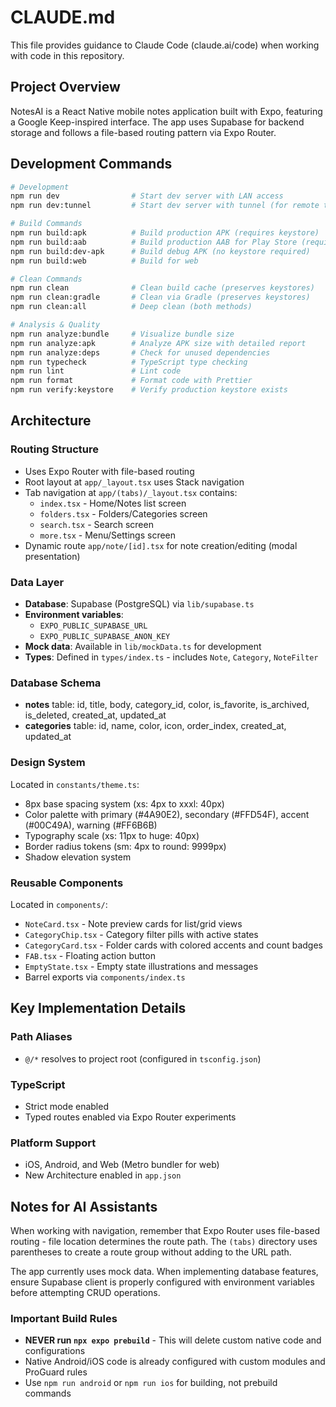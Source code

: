 # CLAUDE.md

This file provides guidance to Claude Code (claude.ai/code) when working with code in this repository.

## Project Overview

NotesAI is a React Native mobile notes application built with Expo, featuring a Google Keep-inspired interface. The app uses Supabase for backend storage and follows a file-based routing pattern via Expo Router.

## Development Commands

```bash
# Development
npm run dev                # Start dev server with LAN access
npm run dev:tunnel         # Start dev server with tunnel (for remote testing)

# Build Commands
npm run build:apk          # Build production APK (requires keystore)
npm run build:aab          # Build production AAB for Play Store (requires keystore)
npm run build:dev-apk      # Build debug APK (no keystore required)
npm run build:web          # Build for web

# Clean Commands
npm run clean              # Clean build cache (preserves keystores)
npm run clean:gradle       # Clean via Gradle (preserves keystores)
npm run clean:all          # Deep clean (both methods)

# Analysis & Quality
npm run analyze:bundle     # Visualize bundle size
npm run analyze:apk        # Analyze APK size with detailed report
npm run analyze:deps       # Check for unused dependencies
npm run typecheck          # TypeScript type checking
npm run lint               # Lint code
npm run format             # Format code with Prettier
npm run verify:keystore    # Verify production keystore exists
```

## Architecture

### Routing Structure
- Uses Expo Router with file-based routing
- Root layout at `app/_layout.tsx` uses Stack navigation
- Tab navigation at `app/(tabs)/_layout.tsx` contains:
  - `index.tsx` - Home/Notes list screen
  - `folders.tsx` - Folders/Categories screen
  - `search.tsx` - Search screen
  - `more.tsx` - Menu/Settings screen
- Dynamic route `app/note/[id].tsx` for note creation/editing (modal presentation)

### Data Layer
- **Database**: Supabase (PostgreSQL) via `lib/supabase.ts`
- **Environment variables**:
  - `EXPO_PUBLIC_SUPABASE_URL`
  - `EXPO_PUBLIC_SUPABASE_ANON_KEY`
- **Mock data**: Available in `lib/mockData.ts` for development
- **Types**: Defined in `types/index.ts` - includes `Note`, `Category`, `NoteFilter`

### Database Schema
- **notes** table: id, title, body, category_id, color, is_favorite, is_archived, is_deleted, created_at, updated_at
- **categories** table: id, name, color, icon, order_index, created_at, updated_at

### Design System
Located in `constants/theme.ts`:
- 8px base spacing system (xs: 4px to xxxl: 40px)
- Color palette with primary (#4A90E2), secondary (#FFD54F), accent (#00C49A), warning (#FF6B6B)
- Typography scale (xs: 11px to huge: 40px)
- Border radius tokens (sm: 4px to round: 9999px)
- Shadow elevation system

### Reusable Components
Located in `components/`:
- `NoteCard.tsx` - Note preview cards for list/grid views
- `CategoryChip.tsx` - Category filter pills with active states
- `CategoryCard.tsx` - Folder cards with colored accents and count badges
- `FAB.tsx` - Floating action button
- `EmptyState.tsx` - Empty state illustrations and messages
- Barrel exports via `components/index.ts`

## Key Implementation Details

### Path Aliases
- `@/*` resolves to project root (configured in `tsconfig.json`)

### TypeScript
- Strict mode enabled
- Typed routes enabled via Expo Router experiments

### Platform Support
- iOS, Android, and Web (Metro bundler for web)
- New Architecture enabled in `app.json`

## Notes for AI Assistants

When working with navigation, remember that Expo Router uses file-based routing - file location determines the route path. The `(tabs)` directory uses parentheses to create a route group without adding to the URL path.

The app currently uses mock data. When implementing database features, ensure Supabase client is properly configured with environment variables before attempting CRUD operations.

### Important Build Rules
- **NEVER run `npx expo prebuild`** - This will delete custom native code and configurations
- Native Android/iOS code is already configured with custom modules and ProGuard rules
- Use `npm run android` or `npm run ios` for building, not prebuild commands
